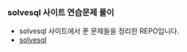 ### solvesql 사이트 연습문제 풀이

* solvesql 사이트에서 푼 문제들을 정리한 REPO입니다.
* [solvesql](https://solvesql.com/problems/)
